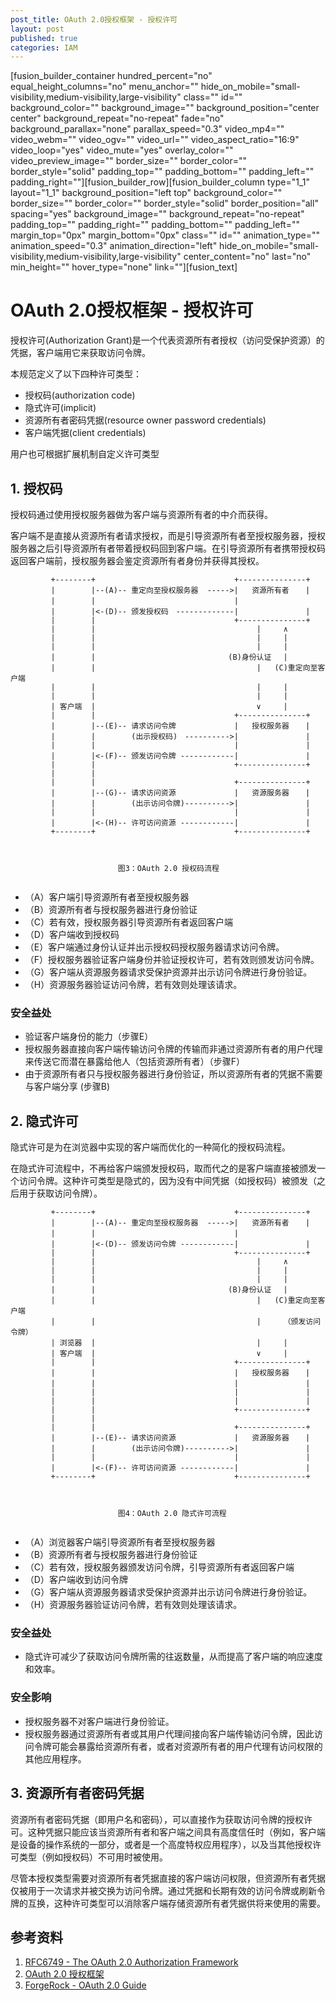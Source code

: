 ```yaml
---
post_title: OAuth 2.0授权框架 - 授权许可
layout: post
published: true
categories: IAM 
---
```

[fusion_builder_container hundred_percent="no" equal_height_columns="no" menu_anchor="" hide_on_mobile="small-visibility,medium-visibility,large-visibility" class="" id="" background_color="" background_image="" background_position="center center" background_repeat="no-repeat" fade="no" background_parallax="none" parallax_speed="0.3" video_mp4="" video_webm="" video_ogv="" video_url="" video_aspect_ratio="16:9" video_loop="yes" video_mute="yes" overlay_color="" video_preview_image="" border_size="" border_color="" border_style="solid" padding_top="" padding_bottom="" padding_left="" padding_right=""][fusion_builder_row][fusion_builder_column type="1_1" layout="1_1" background_position="left top" background_color="" border_size="" border_color="" border_style="solid" border_position="all" spacing="yes" background_image="" background_repeat="no-repeat" padding_top="" padding_right="" padding_bottom="" padding_left="" margin_top="0px" margin_bottom="0px" class="" id="" animation_type="" animation_speed="0.3" animation_direction="left" hide_on_mobile="small-visibility,medium-visibility,large-visibility" center_content="no" last="no" min_height="" hover_type="none" link=""][fusion_text]


# OAuth 2.0授权框架 - 授权许可

授权许可(Authorization Grant)是一个代表资源所有者授权（访问受保护资源）的凭据，客户端用它来获取访问令牌。

本规范定义了以下四种许可类型：

* 授权码(authorization code)
* 隐式许可(implicit)
* 资源所有者密码凭据(resource owner password
   credentials)
* 客户端凭据(client credentials)

用户也可根据扩展机制自定义许可类型

## 1\. 授权码

授权码通过使用授权服务器做为客户端与资源所有者的中介而获得。

客户端不是直接从资源所有者请求授权，而是引导资源所有者至授权服务器，授权服务器之后引导资源所有者带着授权码回到客户端。在引导资源所有者携带授权码返回客户端前，授权服务器会鉴定资源所有者身份并获得其授权。

```
         +--------+                               +---------------+
         |        |--(A)-- 重定向至授权服务器  ----->|   资源所有者　  |
         |        |                         　　　 |
         |        |<-(D)-- 颁发授权码　-------------|               |
         |        |                               +---------------+
         |        |                                    |     ∧
         |        |                                    |     |
         |        |                                    |     |
         |        |                            　(B)身份认证　 |
         |        |                                    |   (C)重定向至客户端
         |        |                                    |     |         
         |        |                                    |     |
         | 客户端  |                                    ∨     |
         |        |                               +---------------+
         |        |--(E)-- 请求访问令牌             |   授权服务器　  |
         |        |        (出示授权码)　---------->|               |
         |        |                               |               |
         |        |<-(F)-- 颁发访问令牌 ------------|               |
         |        |                               +---------------+
         |        |
         |        |                               +---------------+
         |        |--(G)-- 请求访问资源             |   资源服务器　  |
         |        |        (出示访问令牌)---------->|               |
         |        |                               |               |
         |        |<-(H)-- 许可访问资源 ------------|               |
         +--------+                               +---------------+
    
    
    
                        图3：OAuth 2.0 授权码流程
 
```   

*   （A）客户端引导资源所有者至授权服务器
*   （B）资源所有者与授权服务器进行身份验证
*   （C）若有效，授权服务器引导资源所有者返回客户端
*   （D）客户端收到授权码
*   （E）客户端通过身份认证并出示授权码授权服务器请求访问令牌。
*   （F）授权服务器验证客户端身份并验证授权许可，若有效则颁发访问令牌。
*   （G）客户端从资源服务器请求受保护资源并出示访问令牌进行身份验证。
*   （H）资源服务器验证访问令牌，若有效则处理该请求。

### 安全益处

* 验证客户端身份的能力（步骤E）
* 授权服务器直接向客户端传输访问令牌的传输而非通过资源所有者的用户代理来传送它而潜在暴露给他人（包括资源所有者）（步骤F）
* 由于资源所有者只与授权服务器进行身份验证，所以资源所有者的凭据不需要与客户端分享 (步骤B)


## 2\. 隐式许可

隐式许可是为在浏览器中实现的客户端而优化的一种简化的授权码流程。

在隐式许可流程中，不再给客户端颁发授权码，取而代之的是客户端直接被颁发一个访问令牌。这种许可类型是隐式的，因为没有中间凭据（如授权码）被颁发（之后用于获取访问令牌）。

```
         +--------+                               +---------------+
         |        |--(A)-- 重定向至授权服务器  ----->|   资源所有者　  |
         |        |                         　　　 |
         |        |<-(D)-- 颁发访问令牌 ------------|               |
         |        |                               +---------------+
         |        |                                    |     ∧
         |        |                                    |     |
         |        |                                    |     |
         |        |                            　(B)身份认证　 |
         |        |                                    |   (C)重定向至客户端
         |        |                                    |     （颁发访问令牌）         
         | 浏览器  |                                    |     |
         | 客户端  |                                    ∨     |
         |        |                               +---------------+
         |        |                         　　　 |   授权服务器　  |
         |        |                         　　　 |               |
         |        |                               |               |
         |        |                               |               |
         |        |                               +---------------+
         |        |
         |        |                               +---------------+
         |        |--(E)-- 请求访问资源             |   资源服务器　  |
         |        |        (出示访问令牌)---------->|               |
         |        |                               |               |
         |        |<-(F)-- 许可访问资源 ------------|               |
         +--------+                               +---------------+
    
    
    
                        图4：OAuth 2.0 隐式许可流程
 
```   

*   （A）浏览器客户端引导资源所有者至授权服务器
*   （B）资源所有者与授权服务器进行身份验证
*   （C）若有效，授权服务器颁发访问令牌，引导资源所有者返回客户端
*   （D）客户端收到访问令牌
*   （G）客户端从资源服务器请求受保护资源并出示访问令牌进行身份验证。
*   （H）资源服务器验证访问令牌，若有效则处理该请求。


### 安全益处
* 隐式许可减少了获取访问令牌所需的往返数量，从而提高了客户端的响应速度和效率。

### 安全影响
* 授权服务器不对客户端进行身份验证。
* 授权服务器通过资源所有者或其用户代理间接向客户端传输访问令牌，因此访问令牌可能会暴露给资源所有者，或者对资源所有者的用户代理有访问权限的其他应用程序。

## 3\. 资源所有者密码凭据
资源所有者密码凭据（即用户名和密码），可以直接作为获取访问令牌的授权许可。这种凭据只能应该当资源所有者和客户端之间具有高度信任时（例如，客户端是设备的操作系统的一部分，或者是一个高度特权应用程序），以及当其他授权许可类型（例如授权码）不可用时被使用。





尽管本授权类型需要对资源所有者凭据直接的客户端访问权限，但资源所有者凭据仅被用于一次请求并被交换为访问令牌。通过凭据和长期有效的访问令牌或刷新令牌的互换，这种许可类型可以消除客户端存储资源所有者凭据供将来使用的需要。


## 参考资料

1.  [RFC6749 - The OAuth 2.0 Authorization Framework][1] 
1.  [OAuth 2.0 授权框架][2]
1.  [ForgeRock - OAuth 2.0 Guide][3]

 [1]: https://tools.ietf.org/html/rfc6749
 [2]: https://legacy.gitbook.com/book/yisiqi/the-oauth-2-0-authorization-framework/details[/fusion_text][/fusion_builder_column][/fusion_builder_row][/fusion_builder_container]
 [3]: https://backstage.forgerock.com/docs/am/6/oauth2-guide/#chap-oauth2-introduction
 


